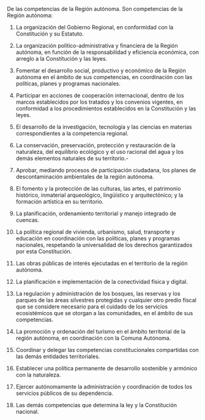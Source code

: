 De las competencias de la Región autónoma. Son competencias de la Región autónoma:

1. La organización del Gobierno Regional, en conformidad con la Constitución y su Estatuto.

2. La organización político-administrativa y financiera de la Región autónoma, en función de la responsabilidad y eficiencia económica, con arreglo a la Constitución y las leyes.

3. Fomentar el desarrollo social, productivo y económico de la Región autónoma en el ámbito de sus competencias, en coordinación con las políticas, planes y programas nacionales.

4. Participar en acciones de cooperación internacional, dentro de los marcos establecidos por los tratados y los convenios vigentes, en conformidad a los procedimientos establecidos en la Constitución y las leyes.

5. El desarrollo de la investigación, tecnología y las ciencias en materias correspondientes a la competencia regional.

6. La conservación, preservación, protección y restauración de la naturaleza, del equilibrio ecológico y el uso racional del agua y los demás elementos naturales de su territorio.-

7. Aprobar, mediando procesos de participación ciudadana, los planes de descontaminación ambientales de la región autónoma.

8. El fomento y la protección de las culturas, las artes, el patrimonio histórico, inmaterial arqueológico, lingüístico y arquitectónico; y la formación artística en su territorio.

9. La planificación, ordenamiento territorial y manejo integrado de cuencas.

10. La política regional de vivienda, urbanismo, salud, transporte y educación en coordinación con las políticas, planes y programas nacionales, respetando la universalidad de los derechos garantizados por esta Constitución.

11. Las obras públicas de interés ejecutadas en el territorio de la región autónoma.

12. La planificación e implementación de la conectividad física y digital.

15. La regulación y administración de los bosques, las reservas y los parques de las áreas silvestres protegidas y cualquier otro predio fiscal que se considere necesario para el cuidado de los servicios ecosistémicos que se otorgan a las comunidades, en el ámbito de sus competencias.

16. La promoción y ordenación del turismo en el ámbito territorial de la región autónoma, en coordinación con la Comuna Autónoma.

17. Coordinar y delegar las competencias constitucionales compartidas con las demás entidades territoriales.

18. Establecer una política permanente de desarrollo sostenible y armónico con la naturaleza.

19. Ejercer autónomamente la administración y coordinación de todos los servicios públicos de su dependencia.

20. Las demás competencias que determina la ley y la Constitución nacional.
